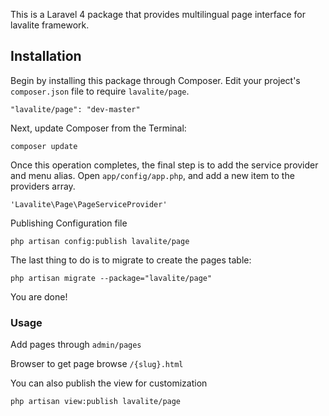This is a Laravel 4 package that provides multilingual page interface for lavalite framework.

## Installation

Begin by installing this package through Composer. Edit your project's `composer.json` file to require `lavalite/page`.

    "lavalite/page": "dev-master"

Next, update Composer from the Terminal:

    composer update

Once this operation completes, the final step is to add the service provider and menu alias. Open `app/config/app.php`, and add a new item to the providers array.

    'Lavalite\Page\PageServiceProvider'

Publishing Configuration file

    php artisan config:publish lavalite/page
    
The last thing to do is to migrate to create the pages table:

    php artisan migrate --package="lavalite/page"

You are done!

### Usage


Add pages through `admin/pages`

Browser to get page browse `/{slug}.html`

You can also publish the view for customization

    php artisan view:publish lavalite/page

 
